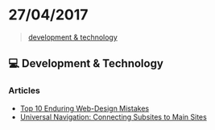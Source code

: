 # 27/04/2017

> [development & technology](#computer-development--technology)


## :computer: Development & Technology

### Articles
- [Top 10 Enduring Web-Design Mistakes](https://www.nngroup.com/articles/top-10-enduring/)
- [Universal Navigation: Connecting Subsites to Main Sites](https://www.nngroup.com/articles/universal-navigation/)